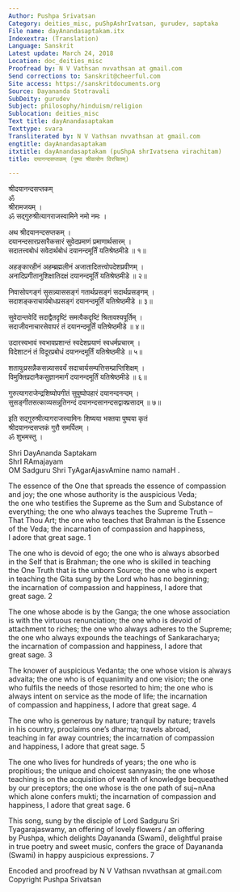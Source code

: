 ```yaml
---
Author: Pushpa Srivatsan
Category: deities_misc, puShpAshrIvatsan, gurudev, saptaka
File name: dayAnandasaptakam.itx
Indexextra: (Translation)
Language: Sanskrit
Latest update: March 24, 2018
Location: doc_deities_misc
Proofread by: N V Vathsan nvvathsan at gmail.com
Send corrections to: Sanskrit@cheerful.com
Site access: https://sanskritdocuments.org
Source: Dayananda Stotravali
SubDeity: gurudev
Subject: philosophy/hinduism/religion
Sublocation: deities_misc
Text title: dayAnandasaptakam
Texttype: svara
Transliterated by: N V Vathsan nvvathsan at gmail.com
engtitle: dayAnandasaptakam
itxtitle: dayAnandasaptakam (puShpA shrIvatsena virachitam)
title: दयानन्दसप्तकम् (पुष्पा श्रीवत्सेन विरचितम्)

---
```

  
 श्रीदयानन्दसप्तकम्   
                 ॐ  
           श्रीरामजयम् ।  
ॐ सद्गुरुश्रीत्यागराजस्वामिने नमो नमः ।  
   
अथ श्रीदयानन्दसप्तकम् ।  
दयानन्दसारप्रसारैकसारं सुवेदप्रमाणं प्रमाणार्थसारम् ।  
सदातत्त्वबोधं सवेदार्थबोधं दयानन्दमूर्तिं यतिश्रेष्ठमीडे ॥ १॥  
  
अहङ्कारहीनं अहम्ब्रह्मलीनं अजातादितत्त्वोपदेशप्रवीणम् ।  
अनादिप्रगीतानुशिक्षातिदक्षं दयानन्दमूर्तिं यतिश्रेष्ठमीडे ॥ २॥  
  
निवासोपगङ्गं सुसन्न्याससङ्गं गतार्थप्रसङ्गं सदार्थप्रसङ्गम् ।  
सदाशङ्कराचार्यबोधप्रसङ्गं दयानन्दमूर्तिं यतिश्रेष्ठमीडे ॥ ३॥  
  
सुवेदान्तवेदिं सदाद्वैतदृष्टिं समत्वैकदृष्टिं श्रितावश्यपूर्तिम् ।  
सदाजीवनाचारसेवापरं तं दयानन्दमूर्तिं यतिश्रेष्ठमीडे ॥ ४॥  
  
उदारस्वभावं स्वभावप्रशान्तं स्वदेशप्रयाणं स्वधर्मप्रचारम् ।  
विदेशाटनं तं विदूरप्रबोधं दयानन्दमूर्तिं यतिश्रेष्ठमीडे ॥ ५॥  
  
शतायुःप्रसन्नैकसन्न्यासवर्यं सदाचार्यसम्पत्तिसम्प्राप्तिशिक्षम् ।  
विमुक्तिप्रदानैकसुज्ञानमार्गं दयानन्दमूर्तिं यतिश्रेष्ठमीडे ॥ ६॥  
  
गुरुत्यागराजेन्द्रशिष्योपगीतं सुपुष्पोपहारं दयानन्दनन्दम् ।  
सुसङ्गीतसत्काव्यसन्नूतिनन्दं दयानन्दसानन्दसद्वाक्प्रसादम् ॥ ७॥  
  
इति सद्गुरुश्रीत्यागराजस्वामिनः शिष्यया भक्तया पुष्पया कृतं  
श्रीदयानन्दसप्तकं गुरौ समर्पितम् ।  
ॐ शुभमस्तु ।  
  
  
Shri DayAnanda Saptakam  
ShrI RAmajayam  
OM Sadguru Shri TyAgarAjasvAmine namo namaH .  
  
The essence of the One that spreads the essence of compassion  
and joy; the one whose authority is the auspicious Veda;  
the one who testifies the Supreme as the Sum and Substance of  
everything; the one who always teaches the Supreme Truth –  
That Thou Art; the one who teaches that  Brahman is the Essence  
of the Veda; the incarnation of compassion and happiness,  
I adore that great sage. 1  
  
The one who is devoid of ego; the one who is always absorbed  
in the Self that is Brahman; the one who is skilled in teaching  
the One Truth that is the unborn Source; the one who is expert  
in teaching the Gita sung by the Lord who has no beginning;  
the incarnation of compassion and happiness, I adore that  
great sage. 2  
  
The one whose abode is by the Ganga; the one whose association  
is with the virtuous renunciation; the one who is devoid of  
attachment to riches; the one who always adheres to the Supreme;  
the one who always expounds the teachings of Sankaracharya;  
the incarnation of compassion and happiness, I adore that  
great sage. 3  
  
The knower of auspicious Vedanta; the one whose vision is always  
advaita; the one who is of equanimity and one vision; the one  
who fulfils the needs of those resorted to him; the one who is  
always intent on service as the mode of life; the incarnation  
of compassion and happiness, I adore that great sage. 4  
  
The one who is generous by nature; tranquil by nature; travels  
in his country, proclaims one’s  dharma; travels abroad,  
teaching in far away countries; the incarnation of compassion  
and happiness, I adore that great sage. 5  
  
The one who lives for hundreds of years; the one who is  
propitious; the unique and choicest  sannyasin; the one whose  
teaching is on the acquisition of wealth of knowledge bequeathed  
by our preceptors; the one whose is the one path of  suj~nAna  
which alone confers  mukti; the incarnation of compassion and  
happiness, I adore that great sage. 6  
  
This song, sung by the disciple of Lord Sadguru Sri  
Tyagarajaswamy, an offering of lovely flowers / an offering  
by Pushpa, which delights Dayananda (Swami), delightful praise  
in true poetry and sweet music, confers the grace of Dayananda  
(Swami) in happy auspicious expressions. 7  
  
Encoded and proofread by N V Vathsan nvvathsan at gmail.com  
Copyright Pushpa Srivatsan  
  
